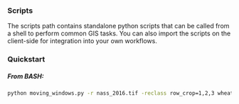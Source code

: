 ### Scripts
The scripts path contains standalone python scripts that can be called from a shell to perform common GIS tasks. You can also import the scripts on the client-side for integration into your own workflows.

### Quickstart
##### From BASH:
```bash
python moving_windows.py -r nass_2016.tif -reclass row_crop=1,2,3 wheat=2,7 -mw 3,11,33 -function numpy.sum
```
